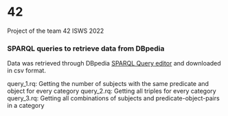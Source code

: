 # 42
Project of the team 42 ISWS 2022

### SPARQL queries to retrieve data from DBpedia

Data was retrieved through DBpedia [SPARQL Query editor](https://dbpedia.org/sparql) and downloaded in csv format.

query_1.rq: Getting the number of subjects with the same predicate and object for every category
query_2.rq: Getting all triples for every category
query_3.rq: Getting all combinations of subjects and predicate-object-pairs in a category
